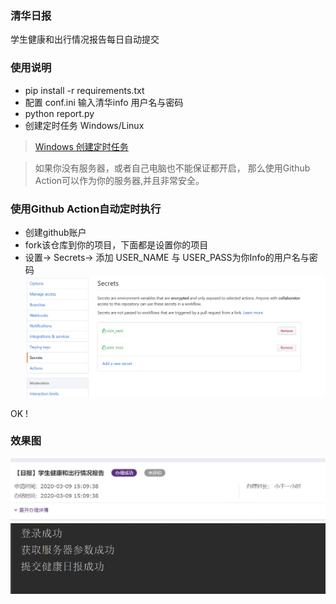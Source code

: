 ### 清华日报

学生健康和出行情况报告每日自动提交

### 使用说明

* pip install -r requirements.txt
* 配置 conf.ini 输入清华info 用户名与密码
* python report.py
* 创建定时任务 Windows/Linux
> [Windows 创建定时任务](https://www.cnblogs.com/wensiyang0916/p/5773828.html)


> 如果你没有服务器，或者自己电脑也不能保证都开启，
那么使用Github Action可以作为你的服务器,并且非常安全。

### 使用Github Action自动定时执行
* 创建github账户
* fork该仓库到你的项目，下面都是设置你的项目
* 设置-> Secrets-> 添加 USER_NAME 与 USER_PASS为你Info的用户名与密码
![添加Secrets](https://github.com/naihaishy/TsinghuaDailyReport/blob/master/results/c.png)

OK !



### 效果图
![效果图1](https://github.com/naihaishy/TsinghuaDailyReport/blob/master/results/a.png) 
![效果图2](https://github.com/naihaishy/TsinghuaDailyReport/blob/master/results/b.png) 

